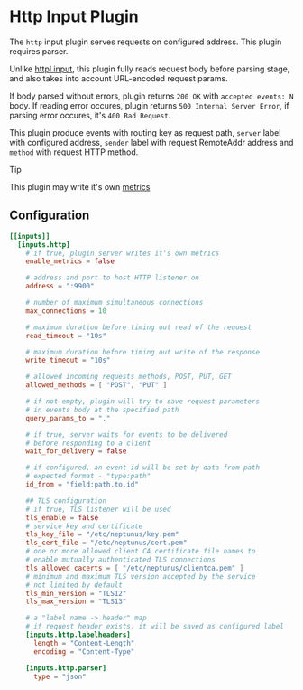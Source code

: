 # Http Input Plugin

The `http` input plugin serves requests on configured address. This plugin requires parser.

Unlike [httpl input](../httpl/), this plugin fully reads request body before parsing stage, and also takes into account URL-encoded request params.

If body parsed without errors, plugin returns `200 OK` with `accepted events: N` body. If reading error occures, plugin returns `500 Internal Server Error`, if parsing error occures, it's `400 Bad Request`.

This plugin produce events with routing key as request path, `server` label with configured address, `sender` label with request RemoteAddr address and `method` with request HTTP method.

> [!TIP]  
> This plugin may write it's own [metrics](../../../docs/METRICS.md#http-server)

## Configuration
```toml
[[inputs]]
  [inputs.http]
    # if true, plugin server writes it's own metrics
    enable_metrics = false

    # address and port to host HTTP listener on
    address = ":9900"

    # number of maximum simultaneous connections
    max_connections = 10

    # maximum duration before timing out read of the request
    read_timeout = "10s"

    # maximum duration before timing out write of the response
    write_timeout = "10s"

    # allowed incoming requests methods, POST, PUT, GET
    allowed_methods = [ "POST", "PUT" ]

    # if not empty, plugin will try to save request parameters 
    # in events body at the specified path
    query_params_to = "."

    # if true, server waits for events to be delivered
    # before responding to a client
    wait_for_delivery = false

    # if configured, an event id will be set by data from path
    # expected format - "type:path"
    id_from = "field:path.to.id"

    ## TLS configuration
    # if true, TLS listener will be used
    tls_enable = false
    # service key and certificate
    tls_key_file = "/etc/neptunus/key.pem"
    tls_cert_file = "/etc/neptunus/cert.pem"
    # one or more allowed client CA certificate file names to
    # enable mutually authenticated TLS connections
    tls_allowed_cacerts = [ "/etc/neptunus/clientca.pem" ]
    # minimum and maximum TLS version accepted by the service
    # not limited by default
    tls_min_version = "TLS12"
    tls_max_version = "TLS13"

    # a "label name -> header" map
    # if request header exists, it will be saved as configured label
    [inputs.http.labelheaders]
      length = "Content-Length"
      encoding = "Content-Type"

    [inputs.http.parser]
      type = "json"
```
